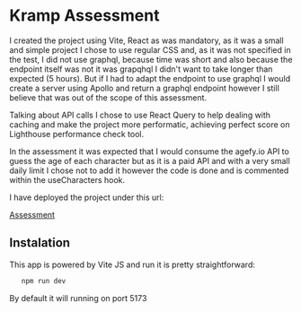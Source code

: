 # Kramp Assessment

I created the project using Vite, React as was mandatory, as it was a small and simple project I chose to use regular CSS and, as it was not specified in the test, I did not use graphql, because time was short and also because the endpoint itself was not it was grapqhql I didn't want to take longer than expected (5 hours).
But if I had to adapt the endpoint to use graphql I would create a server using Apollo and return a graphql endpoint however I still believe that was out of the scope of this assessment.

Talking about API calls I chose to use React Query to help dealing with caching and make the project more performatic, achieving perfect score on Lighthouse performance check tool.

In the assessment it was expected that I would consume the agefy.io API to guess the age of each character but as it is a paid API and with a very small daily limit I chose not to add it however the code is done and is commented within the useCharacters hook.

I have deployed the project under this url:

[Assessment](https://kramp-assessment.vercel.app/)

## Instalation

This app is powered by Vite JS and run it is pretty straightforward:

```bash
   npm run dev
```

By default it will running on port 5173
